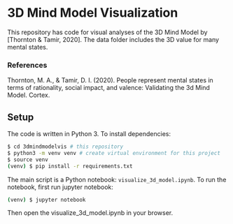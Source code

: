3D Mind Model Visualization
===========================

This repository has code for visual analyses of the 3D Mind Model by [Thornton & Tamir, 2020]. The data folder includes the 3D value for many mental states.

### References
Thornton, M. A., & Tamir, D. I. (2020). People represent mental states in terms of rationality, social impact, and valence: Validating the 3d Mind Model. Cortex.

## Setup
The code is written in Python 3. To install dependencies:

```bash
$ cd 3dmindmodelvis # this repository
$ python3 -m venv venv # create virtual environment for this project
$ source venv
(venv) $ pip install -r requirements.txt
```

The main script is a Python notebook: `visualize_3d_model.ipynb`. To run the notebook, first
run jupyter notebook:

```bash
(venv) $ jupyter notebook
```

Then open the visualize_3d_model.ipynb in your browser.

